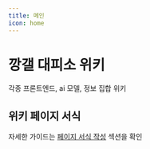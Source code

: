 ```yaml
---
title: 메인
icon: home
---
```


# 깡갤 대피소 위키

각종 프론트엔드, ai 모델, 정보 집합 위키

## 위키 페이지 서식

자세한 가이드는 [페이지 서식 작성](getting-started.md) 섹션을 확인
